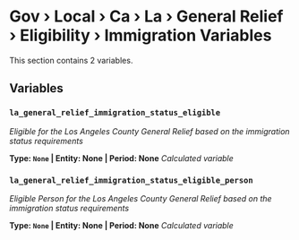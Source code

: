 # Gov › Local › Ca › La › General Relief › Eligibility › Immigration Variables

This section contains 2 variables.

## Variables

### `la_general_relief_immigration_status_eligible`
*Eligible for the Los Angeles County General Relief based on the immigration status requirements*

**Type: `None` | Entity: None | Period: None**
*Calculated variable*

### `la_general_relief_immigration_status_eligible_person`
*Eligible Person for the Los Angeles County General Relief based on the immigration status requirements*

**Type: `None` | Entity: None | Period: None**
*Calculated variable*
